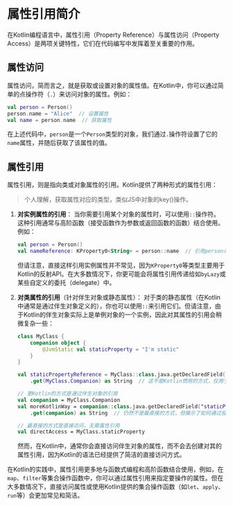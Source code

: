 # 属性引用简介

在Kotlin编程语言中，属性引用（Property Reference）与属性访问（Property Access）是两项关键特性，它们在代码编写中发挥着至关重要的作用。

## 属性访问

属性访问，简而言之，就是获取或设置对象的属性值。在Kotlin中，你可以通过简单的点操作符（`.`）来访问对象的属性。例如：

```kotlin
val person = Person()
person.name = "Alice"  // 设置属性
val name = person.name  // 获取属性
```

在上述代码中，`person`是一个`Person`类型的对象，我们通过`.`操作符设置了它的`name`属性，并随后获取了该属性的值。

## 属性引用

属性引用，则是指向类或对象属性的引用。Kotlin提供了两种形式的属性引用：
>个人理解，获取属性对应的类型，类似JS中对象的key()操作。

1. **对实例属性的引用**：
   当你需要引用某个对象的属性时，可以使用`::`操作符。这种引用通常与高阶函数（接受函数作为参数或返回函数的函数）结合使用。例如：

   ```kotlin
   val person = Person()
   val nameReference: KProperty0<String> = person::name  // 引用person对象的name属性
   ```

   但请注意，直接这样引用实例属性并不常见，因为`KProperty0`等类型主要用于Kotlin的反射API。在大多数情况下，你更可能会将属性引用传递给如`byLazy`或某些自定义的委托（delegate）中。

2. **对类属性的引用**（针对伴生对象或静态属性）：
   对于类的静态属性（在Kotlin中通常是通过伴生对象定义的），你也可以使用`::`来引用它们。但请注意，由于Kotlin的伴生对象实际上是单例对象的一个实例，因此对其属性的引用会稍微复杂一些：

   ```kotlin
   class MyClass {
       companion object {
           @JvmStatic val staticProperty = "I'm static"
       }
   }

   val staticPropertyReference = MyClass::class.java.getDeclaredField("staticProperty")
       .get(MyClass.Companion) as String  // 这不是Kotlin惯用的方式，仅用于说明

   // 更Kotlin的方式是通过伴生对象的引用
   val companion = MyClass.Companion
   val moreKotlinWay = companion::class.java.getDeclaredField("staticProperty")
       .get(companion) as String  // 仍然不是最直接的方式，但展示了如何通过反射访问

   // 最直接的方式是直接访问，无需属性引用
   val directAccess = MyClass.staticProperty
   ```

   然而，在Kotlin中，通常你会直接访问伴生对象的属性，而不会去创建对其的属性引用，因为Kotlin的语法已经提供了简洁的直接访问方式。

在Kotlin的实践中，属性引用更多地与函数式编程和高阶函数结合使用，例如，在`map`、`filter`等集合操作函数中，你可以通过属性引用来指定要操作的属性。但在大多数情况下，直接访问属性或使用Kotlin提供的集合操作函数（如`let`、`apply`、`run`等）会更加常见和简洁。
